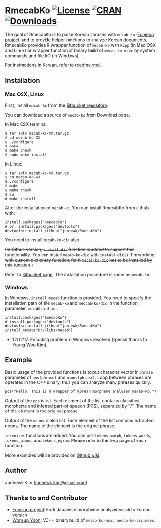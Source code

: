 # RmecabKo [![License](http://img.shields.io/badge/license-GPL%20%28%3E=%202%29-brightgreen.svg?style=flat)](http://www.gnu.org/licenses/gpl-2.0.html) [![CRAN](http://www.r-pkg.org/badges/version/RmecabKo)](https://cran.r-project.org/package=RmecabKo) [![Downloads](http://cranlogs.r-pkg.org/badges/RmecabKo?color=brightgreen)](http://www.r-pkg.org/pkg/RmecabKo)

The goal of RmecabKo is to parse Korean phrases with `mecab-ko` ([Eunjeon project](http://eunjeon.blogspot.com/), and to provide helper functions to analyze Korean documents. RmecabKo provides R wrapper function of `mecab-ko` with `Rcpp` (in Mac OSX and Linux) or wrapper function of binary build of `mecab-ko-msvc` by system commands and file I/O (in Windows).

For instructions in Korean, refer to [readme.rmd](https://github.com/junhewk/RmecabKo/blob/master/readme.rmd).

## Installation

### Mac OSX, Linux

First, install `mecab-ko` from the [Bitbucket repository](https://bitbucket.org/eunjeon/mecab-ko).

You can download a source of `mecab-ko` from [Download page](https://bitbucket.org/eunjeon/mecab-ko/downloads/).

In Mac OSX terminal:

```
$ tar zxfv mecab-ko-XX.tar.gz
$ cd mecab-ko-XX
$ ./configure 
$ make
$ make check
$ sudo make install
```

In Linux:

```
$ tar zxfv mecab-ko-XX.tar.gz
$ cd mecab-ko-XX
$ ./configure 
$ make
$ make check
$ su
# make install
```

After the installation of `mecab-ko`, You can install RmecabKo from github with:

```
install.packages("RmecabKo")
# or, install.packages("devtools")
devtools::install_github("junhewk/RmecabKo")
```

You need to install `mecab-ko-dic` also.

<del>(In Github version, `install_dic` function is added to support this functionality. You can install `mecab-ko-dic` with `install_dic()`. I'm working with custom dictionary function, for it `mecab-ko-dic` has to be installed by this function.)</del>

Refer to [Bitbucket page](https://bitbucket.org/eunjeon/mecab-ko-dic). The installation procedure is same as `mecab-ko`.

### Windows

In Windows, `install_mecab` function is provided. You need to specify the installation path of the `mecab-ko` and `meccab-ko-dic` in the function parameter, `mecabLocation`.

```
install.packages("RmecabKo")
# install.packages("devtools")
devtools::install_github("junhewk/RmecabKo")
install_mecab("D:/Rlibs/mecab")
```

* 12/12/17. Encoding problem in Windows resolved (special thanks to Young Woo Kim).

## Example

Basic usage of the provided functions is to put character vector in `phrase` parameter of `pos(phrase)` and `nouns(phrase)`. Loop between phrases are operated in the C++ binary, thus you can analyze many phrases quickly.

```
pos("Hello. This is R wrapper of Korean morpheme analyzer mecab-ko.")
```

Output of the `pos` is list. Each element of the list contains classified morpheme and inferred part-of-speech (POS), separated by "/". The name of the element is the original phrase.

Output of the `nouns` is also list. Each element of the list contains extracted nouns. The name of the element is the original phrase.

`tokenizer` functions are added. You can use `tokens_morph`, `tokens_words`, `tokens_nouns`, and `tokens_ngram`. Please refer to the help page of each function.

More examples will be provided on [Github wiki](https://github.com/junhewk/RmecabKo/wiki).


## Author

Junhewk Kim (junhewk.kim@gmail.com)


## Thanks to and Contributor

* [Eunjeon project](http://eunjeon.blogspot.com/): Fork Japanese morpheme analyzer `mecab` to Korean version
* [Wonsup Yoon](https://www.github.com/Pusnow): VC++ binary build of `mecab-ko-msvc`, `mecab-ko-dic-msvc`.
